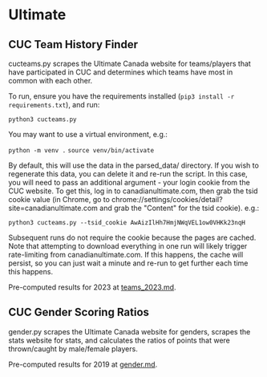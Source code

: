 # Ultimate

## CUC Team History Finder
cucteams.py scrapes the Ultimate Canada website for teams/players that have participated in CUC and determines which teams have most in common with each other.

To run, ensure you have the requirements installed (`pip3 install -r requirements.txt`), and run:

`python3 cucteams.py`

You may want to use a virtual environment, e.g.:

`python -m venv .`
`source venv/bin/activate`

By default, this will use the data in the parsed_data/ directory. If you wish to regenerate this data, you can delete it and re-run the script. In this case, you will need to pass an additional argument - your login cookie from the CUC website. To get this, log in to canadianultimate.com, then grab the tsid cookie value (in Chrome, go to chrome://settings/cookies/detail?site=canadianultimate.com and grab the "Content" for the tsid cookie). e.g.:

`python3 cucteams.py --tsid_cookie AwAizIlHh7HmjNWqVEL1ow0VHKk23nqH`

Subsequent runs do not require the cookie because the pages are cached. Note that attempting to download everything in one run will likely trigger rate-limiting from canadianultimate.com. If this happens, the cache will persist, so you can just wait a minute and re-run to get further each time this happens.

Pre-computed results for 2023 at [teams_2023.md](teams_2023.md).

## CUC Gender Scoring Ratios
gender.py scrapes the Ultimate Canada website for genders, scrapes the stats website for stats, and calculates the ratios of points that were thrown/caught by male/female players.

Pre-computed results for 2019 at [gender.md](gender.md).
